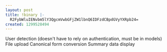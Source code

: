 ```yaml
---
layout: post
title: !binary |-
  R2FybWluIENvbm5lY3QgcmVwbGFjZW1lbnQ6IDFzdCBpdGVyYXRpb24=
created: 1299528494
---
```

User detection (doesn't have to rely on authentication, must be in models)
File upload
Canonical form conversion
Summary data display

